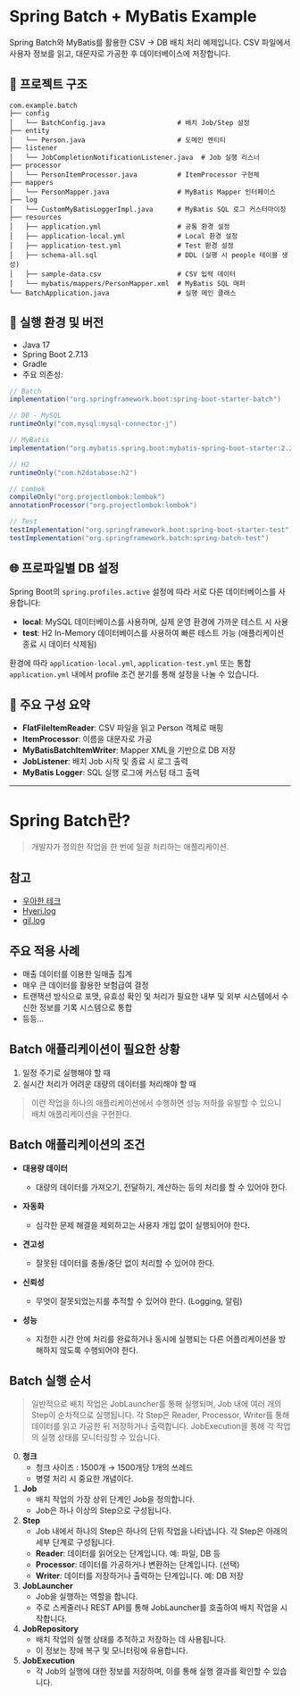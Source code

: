 # Spring Batch + MyBatis Example

Spring Batch와 MyBatis를 활용한 CSV → DB 배치 처리 예제입니다.
CSV 파일에서 사용자 정보를 읽고, 대문자로 가공한 후 데이터베이스에 저장합니다.

## 📁 프로젝트 구조

```
com.example.batch
├── config
│   └── BatchConfig.java                  # 배치 Job/Step 설정
├── entity
│   └── Person.java                       # 도메인 엔티티
├── listener
│   └── JobCompletionNotificationListener.java  # Job 실행 리스너
├── processor
│   └── PersonItemProcessor.java          # ItemProcessor 구현체
├── mappers
│   └── PersonMapper.java                 # MyBatis Mapper 인터페이스
├── log
│   └── CustomMyBatisLoggerImpl.java      # MyBatis SQL 로그 커스터마이징
├── resources
│   ├── application.yml                   # 공통 환경 설정
│   ├── application-local.yml             # Local 환경 설정
│   ├── application-test.yml              # Test 환경 설정
│   ├── schema-all.sql                    # DDL (실행 시 people 테이블 생성)
│   ├── sample-data.csv                   # CSV 입력 데이터
│   └── mybatis/mappers/PersonMapper.xml  # MyBatis SQL 매퍼
└── BatchApplication.java                 # 실행 메인 클래스
```

## 🔧 실행 환경 및 버전

* Java 17
* Spring Boot 2.7.13
* Gradle
* 주요 의존성:

```groovy
// Batch
implementation("org.springframework.boot:spring-boot-starter-batch")

// DB - MySQL
runtimeOnly("com.mysql:mysql-connector-j")

// MyBatis
implementation("org.mybatis.spring.boot:mybatis-spring-boot-starter:2.3.2")

// H2
runtimeOnly("com.h2database:h2")

// Lombok
compileOnly("org.projectlombok:lombok")
annotationProcessor("org.projectlombok:lombok")

// Test
testImplementation("org.springframework.boot:spring-boot-starter-test")
testImplementation("org.springframework.batch:spring-batch-test")
```

## 🌐 프로파일별 DB 설정

Spring Boot의 `spring.profiles.active` 설정에 따라 서로 다른 데이터베이스를 사용합니다:

* **local**: MySQL 데이터베이스를 사용하며, 실제 운영 환경에 가까운 테스트 시 사용
* **test**: H2 In-Memory 데이터베이스를 사용하여 빠른 테스트 가능 (애플리케이션 종료 시 데이터 삭제됨)

환경에 따라 `application-local.yml`, `application-test.yml` 또는 통합 `application.yml` 내에서 profile 조건 분기를 통해 설정을 나눌 수 있습니다.

## 💬 주요 구성 요약

* **FlatFileItemReader**: CSV 파일을 읽고 Person 객체로 매핑
* **ItemProcessor**: 이름을 대문자로 가공
* **MyBatisBatchItemWriter**: Mapper XML을 기반으로 DB 저장
* **JobListener**: 배치 Job 시작 및 종료 시 로그 출력
* **MyBatis Logger**: SQL 실행 로그에 커스텀 태그 출력

---

# Spring Batch란?

> 개발자가 정의한 작업을 한 번에 일괄 처리하는 애플리케이션.

## 참고

* [우아한 테크](https://www.youtube.com/watch?v=1xJU8HfBREY)
* [Hyeri.log](https://velog.io/@hiy7030/Spring-Spring-batch-Scheduler)
* [gil.log](https://velog.io/@gillog/Batch-Application-%EC%83%9D%EC%84%B1%ED%95%98%EA%B8%B0)

## 주요 적용 사례

* 매출 데이터를 이용한 일매출 집계
* 매우 큰 데이터를 활용한 보험급여 결정
* 트랜잭션 방식으로 포맷, 유효성 확인 및 처리가 필요한 내부 및 외부 시스템에서 수신한 정보를 기록 시스템으로 통합
* 등등…

## Batch 애플리케이션이 필요한 상황

1. 일정 주기로 실행해야 할 때
2. 실시간 처리가 어려운 대량의 데이터를 처리해야 할 때

> 이런 작업을 하나의 애플리케이션에서 수행하면 성능 저하를 유발할 수 있으니 배치 애플리케이션을 구현한다.

## Batch 애플리케이션의 조건

* **대용량 데이터**

    * 대량의 데이터를 가져오기, 전달하기, 계산하는 등의 처리를 할 수 있어야 한다.
* **자동화**

    * 심각한 문제 해결을 제외하고는 사용자 개입 없이 실행되어야 한다.
* **견고성**

    * 잘못된 데이터를 충돌/중단 없이 처리할 수 있어야 한다.
* **신뢰성**

    * 무엇이 잘못되었는지를 추적할 수 있어야 한다. (Logging, 알림)
* **성능**

    * 지정한 시간 안에 처리를 완료하거나 동시에 실행되는 다른 어플리케이션을 방해하지 않도록 수행되어야 한다.

## Batch 실행 순서

> 일반적으로 배치 작업은 JobLauncher를 통해 실행되며, Job 내에 여러 개의 Step이 순차적으로 실행됩니다. 각 Step은 Reader, Processor, Writer를 통해 데이터를 읽고 가공한 뒤 저장하거나 출력합니다. JobExecution을 통해 각 작업의 실행 상태를 모니터링할 수 있습니다.

0. **청크**
    * 청크 사이즈 : 1500개 → 1500개당 1개의 쓰레드
    * 병렬 처리 시 중요한 개념이다.
1. **Job**
    * 배치 작업의 가장 상위 단계인 Job을 정의합니다.
    * Job은 하나 이상의 Step으로 구성됩니다.
2. **Step**
    * Job 내에서 하나의 Step은 하나의 단위 작업을 나타냅니다. 각 Step은 아래의 세부 단계로 구성됩니다.
    * **Reader**: 데이터를 읽어오는 단계입니다. 예: 파일, DB 등
    * **Processor**: 데이터를 가공하거나 변환하는 단계입니다. (선택)
    * **Writer**: 데이터를 저장하거나 출력하는 단계입니다. 예: DB 저장
3. **JobLauncher**
    * Job을 실행하는 역할을 합니다.
    * 주로 스케줄러나 REST API를 통해 JobLauncher를 호출하여 배치 작업을 시작합니다.
4. **JobRepository**
    * 배치 작업의 실행 상태를 추적하고 저장하는 데 사용됩니다.
    * 이 정보는 장애 복구 및 모니터링에 유용합니다.
5. **JobExecution**
    * 각 Job의 실행에 대한 정보를 저장하며, 이를 통해 실행 결과를 확인할 수 있습니다.


